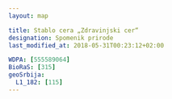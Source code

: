 ```yaml
---
layout: map

title: Stablo cera „Zdravinjski cer“
designation: Spomenik prirode
last_modified_at: 2018-05-31T00:23:12+02:00

WDPA: [555589064]
BioRaS: [315]
geoSrbija:
  L1_182: [115]
---
```

